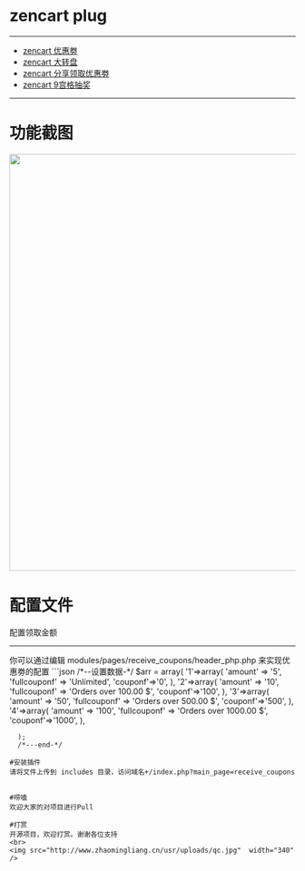 <a name="Basic-usage"></a>
# zencart plug

---

- [zencart 优惠劵](https://github.com)
- [zencart 大转盘](https://github.com)
- [zencart 分享领取优惠劵](https://github.com)
- [zencart 9宫格抽奖](https://github.com)

---
# 功能截图
<img src="http://www.zhaomingliang.cn/usr/uploads/zencart_coupons.png" width="986" height="735" />

# 配置文件
配置领取金额
<hr>
你可以通过编辑  modules/pages/receive_coupons/header_php.php 来实现优惠劵的配置
```json
  /*--设置数据-*/
      $arr = array(
          '1'=>array(
               'amount' => '5',
               'fullcouponf' => 'Unlimited', 
               'couponf'=>'0',
          ),
          '2'=>array(
               'amount' => '10',
               'fullcouponf' => 'Orders over 100.00 $',
               'couponf'=>'100',
          ),
          '3'=>array(
               'amount' => '50',
               'fullcouponf' => 'Orders over 500.00 $',
               'couponf'=>'500',
          ),
          '4'=>array(
               'amount' => '100',
               'fullcouponf' => 'Orders over 1000.00 $',
               'couponf'=>'1000',
           ),
         
      );
      /*---end-*/
```
#安装插件
请将文件上传到 includes 目录，访问域名+/index.php?main_page=receive_coupons


#唠嗑
欢迎大家的对项目进行Pull 

#打赏
开源项目，欢迎打赏。谢谢各位支持
<br>
<img src="http://www.zhaomingliang.cn/usr/uploads/qc.jpg"  width="340" />
